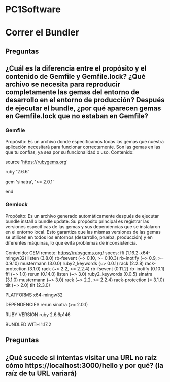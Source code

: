 # PC1Software

# Correr el Bundler

## Preguntas

## ¿Cuál es la diferencia entre el propósito y el contenido de Gemfile y Gemfile.lock? ¿Qué archivo se necesita para reproducir completamente las gemas del entorno de desarrollo en el entorno de producción? Después de ejecutar el bundle, ¿por qué aparecen gemas en Gemfile.lock que no estaban en Gemfile?

### Gemfile
Propósito: Es un archivo donde especificamos todas las gemas que nuestra aplicación necesitará para funcionar correctamente. Son las gemas en las que tu confías, ya sea por su funcionalidad o uso.
Contenido: 

source 'https://rubygems.org'

ruby '2.6.6'

gem 'sinatra', '>= 2.0.1'

end

### Gemlock
Propósito: Es un archivo generado automáticamente después de ejecutar bundle install o bundle update. Su propósito principal es registrar las versiones específicas de las gemas y sus dependencias que se instalaron en el entorno local. Esto garantiza que las mismas versiones de las gemas se utilicen en todos los entornos (desarrollo, prueba, producción) y en diferentes máquinas, lo que evita problemas de inconsistencia.

Contenido: 
GEM
  remote: https://rubygems.org/
  specs:
    ffi (1.16.2-x64-mingw32)
    listen (3.8.0)
      rb-fsevent (~> 0.10, >= 0.10.3)
      rb-inotify (~> 0.9, >= 0.9.10)
    mustermann (3.0.0)
      ruby2_keywords (~> 0.0.1)
    rack (2.2.8)
    rack-protection (3.1.0)
      rack (~> 2.2, >= 2.2.4)
    rb-fsevent (0.11.2)
    rb-inotify (0.10.1)
      ffi (~> 1.0)
    rerun (0.14.0)
      listen (~> 3.0)
    ruby2_keywords (0.0.5)
    sinatra (3.1.0)
      mustermann (~> 3.0)
      rack (~> 2.2, >= 2.2.4)
      rack-protection (= 3.1.0)
      tilt (~> 2.0)
    tilt (2.3.0)

PLATFORMS
  x64-mingw32

DEPENDENCIES
  rerun
  sinatra (>= 2.0.1)

RUBY VERSION
   ruby 2.6.6p146

BUNDLED WITH
   1.17.2

## Preguntas

## ¿Qué sucede si intentas visitar una URL no raíz cómo https://localhost:3000/hello y por qué? (la raíz de tu URL variará)
